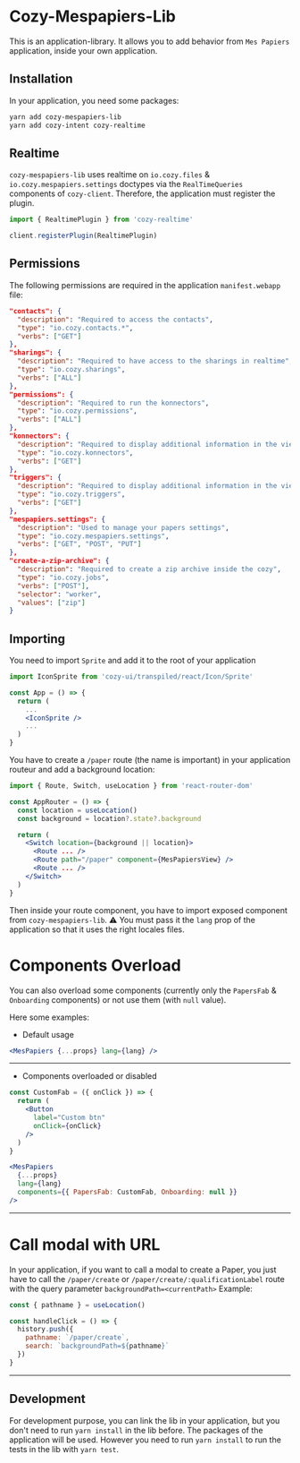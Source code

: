 # Cozy-Mespapiers-Lib

This is an application-library. It allows you to add behavior from `Mes Papiers` application, inside your own application.

## Installation

In your application, you need some packages:

```bash
yarn add cozy-mespapiers-lib
yarn add cozy-intent cozy-realtime
```

## Realtime

`cozy-mespapiers-lib` uses realtime on `io.cozy.files` & `io.cozy.mespapiers.settings` doctypes via the `RealTimeQueries` components of `cozy-client`.
Therefore, the application must register the plugin.

```jsx
import { RealtimePlugin } from 'cozy-realtime'

client.registerPlugin(RealtimePlugin)
```

## Permissions

The following permissions are required in the application `manifest.webapp` file:

```json
"contacts": {
  "description": "Required to access the contacts",
  "type": "io.cozy.contacts.*",
  "verbs": ["GET"]
},
"sharings": {
  "description": "Required to have access to the sharings in realtime",
  "type": "io.cozy.sharings",
  "verbs": ["ALL"]
},
"permissions": {
  "description": "Required to run the konnectors",
  "type": "io.cozy.permissions",
  "verbs": ["ALL"]
},
"konnectors": {
  "description": "Required to display additional information in the viewer for files automatically retrieved by services",
  "type": "io.cozy.konnectors",
  "verbs": ["GET"]
},
"triggers": {
  "description": "Required to display additional information in the viewer for files automatically retrieved by services",
  "type": "io.cozy.triggers",
  "verbs": ["GET"]
},
"mespapiers.settings": {
  "description": "Used to manage your papers settings",
  "type": "io.cozy.mespapiers.settings",
  "verbs": ["GET", "POST", "PUT"]
},
"create-a-zip-archive": {
  "description": "Required to create a zip archive inside the cozy",
  "type": "io.cozy.jobs",
  "verbs": ["POST"],
  "selector": "worker",
  "values": ["zip"]
}
```

## Importing

You need to import `Sprite` and add it to the root of your application

```jsx
import IconSprite from 'cozy-ui/transpiled/react/Icon/Sprite'

const App = () => {
  return (
    ...
    <IconSprite />
    ...
  )
}
```

You have to create a `/paper` route (the name is important) in your application routeur and add a background location:

```jsx
import { Route, Switch, useLocation } from 'react-router-dom'

const AppRouter = () => {
  const location = useLocation()
  const background = location?.state?.background

  return (
    <Switch location={background || location}>
      <Route ... />
      <Route path="/paper" component={MesPapiersView} />
      <Route ... />
    </Switch>
  )
}
```

Then inside your route component, you have to import exposed component from `cozy-mespapiers-lib`.
:warning: You must pass it the `lang` prop of the application so that it uses the right locales files.

# Components Overload

You can also overload some components (currently only the `PapersFab` & `Onboarding` components) or not use them (with `null` value).

Here some examples:

- Default usage

```jsx
<MesPapiers {...props} lang={lang} />
```

***

- Components overloaded or disabled

```jsx
const CustomFab = ({ onClick }) => {
  return (
    <Button
      label="Custom btn"
      onClick={onClick}
    />
  )
}

<MesPapiers
  {...props}
  lang={lang}
  components={{ PapersFab: CustomFab, Onboarding: null }}
/>
```

***

# Call modal with URL

In your application, if you want to call a modal to create a Paper, you just have to call the `/paper/create` or `/paper/create/:qualificationLabel` route with the query parameter `backgroundPath=<currentPath>`
Example:

```jsx
const { pathname } = useLocation()

const handleClick = () => {
  history.push({
    pathname: `/paper/create`,
    search: `backgroundPath=${pathname}`
  })
}
```

***

## Development

For development purpose, you can link the lib in your application, but you don't need to run `yarn install` in the lib before. The packages of the application will be used.
However you need to run `yarn install` to run the tests in the lib with `yarn test`.
